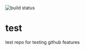 ![build status](https://github.com/github/docs/actions/workflows/build-tests.yml/badge.svg)

# test
test repo for testing github features


